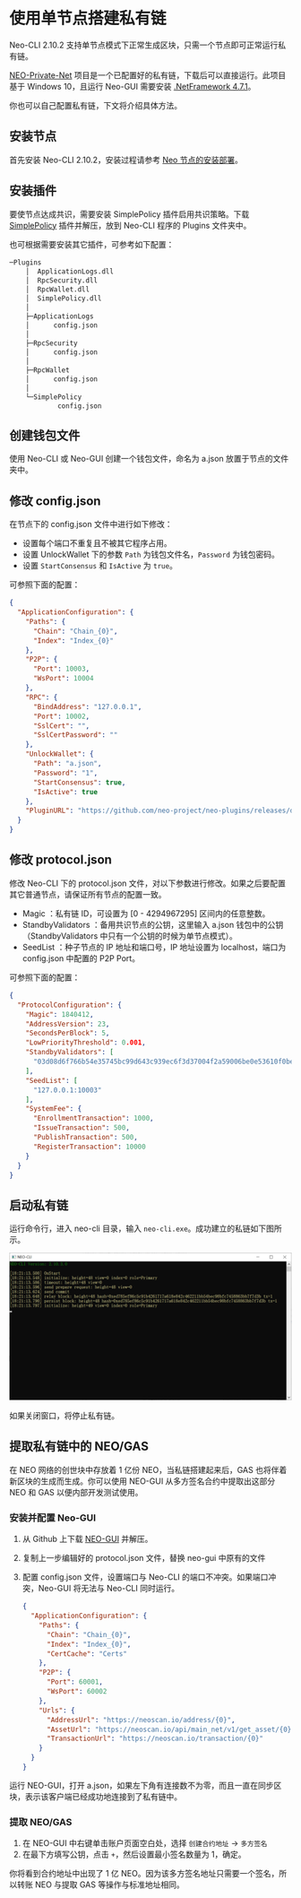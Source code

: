 # 使用单节点搭建私有链

Neo-CLI 2.10.2 支持单节点模式下正常生成区块，只需一个节点即可正常运行私有链。

[NEO-Private-Net](https://github.com/chenzhitong/NEO-Private-Net) 项目是一个已配置好的私有链，下载后可以直接运行。此项目基于 Windows 10，且运行 Neo-GUI 需要安装 [.NetFramework 4.7.1](https://www.microsoft.com/net/download/dotnet-framework-runtime)。

你也可以自己配置私有链，下文将介绍具体方法。

## 安装节点

首先安装 Neo-CLI 2.10.2，安装过程请参考 [Neo 节点的安装部署](../../node/cli/setup.md)。

## 安装插件

要使节点达成共识，需要安装 SimplePolicy 插件启用共识策略。下载 [SimplePolicy](https://github.com/neo-project/neo-plugins/releases/) 插件并解压，放到 Neo-CLI 程序的 Plugins 文件夹中。

也可根据需要安装其它插件，可参考如下配置：

```
─Plugins
    │  ApplicationLogs.dll
    │  RpcSecurity.dll
    │  RpcWallet.dll
    │  SimplePolicy.dll
    │
    ├─ApplicationLogs
    │      config.json
    │
    ├─RpcSecurity
    │      config.json
    │
    ├─RpcWallet
    │      config.json
    │
    └─SimplePolicy
            config.json
```

## 创建钱包文件

使用 Neo-CLI 或 Neo-GUI 创建一个钱包文件，命名为 a.json 放置于节点的文件夹中。

## 修改 config.json

在节点下的 config.json 文件中进行如下修改：

- 设置每个端口不重复且不被其它程序占用。
- 设置 UnlockWallet 下的参数 `Path` 为钱包文件名，`Password` 为钱包密码。
- 设置 `StartConsensus` 和 `IsActive` 为 `true`。

可参照下面的配置：

```json
{
  "ApplicationConfiguration": {
    "Paths": {
      "Chain": "Chain_{0}",
      "Index": "Index_{0}"
    },
    "P2P": {
      "Port": 10003,
      "WsPort": 10004
    },
    "RPC": {
      "BindAddress": "127.0.0.1",
      "Port": 10002,
      "SslCert": "",
      "SslCertPassword": ""
    },
    "UnlockWallet": {
      "Path": "a.json",
      "Password": "1",
      "StartConsensus": true,
      "IsActive": true
    },
    "PluginURL": "https://github.com/neo-project/neo-plugins/releases/download/v{1}/{0}.zip"
  }
}
```

## 修改 protocol.json

修改 Neo-CLI 下的 protocol.json 文件，对以下参数进行修改。如果之后要配置其它普通节点，请保证所有节点的配置一致。

- Magic ：私有链 ID，可设置为 [0 - 4294967295] 区间内的任意整数。
- StandbyValidators ：备用共识节点的公钥，这里输入 a.json 钱包中的公钥（StandbyValidators  中只有一个公钥的时候为单节点模式）。
- SeedList ：种子节点的 IP 地址和端口号，IP 地址设置为 localhost，端口为 config.json 中配置的 P2P Port。

可参照下面的配置：

```json
{
  "ProtocolConfiguration": {
    "Magic": 1840412,
    "AddressVersion": 23,
    "SecondsPerBlock": 5,
    "LowPriorityThreshold": 0.001,
    "StandbyValidators": [
      "03d08d6f766b54e35745bc99d643c939ec6f3d37004f2a59006be0e53610f0be25"
    ],
    "SeedList": [
      "127.0.0.1:10003"
    ],
    "SystemFee": {
      "EnrollmentTransaction": 1000,
      "IssueTransaction": 500,
      "PublishTransaction": 500,
      "RegisterTransaction": 10000
    }
  }
}
```

## 启动私有链

运行命令行，进入 neo-cli 目录，输入 `neo-cli.exe`。成功建立的私链如下图所示。

![img](https://github.com/chenzhitong/NEO-Private-Net/raw/master/img/privatechain_demo.png)

如果关闭窗口，将停止私有链。

## 提取私有链中的 NEO/GAS

在 NEO 网络的创世块中存放着 1 亿份 NEO，当私链搭建起来后，GAS 也将伴着新区块的生成而生成。你可以使用 NEO-GUI 从多方签名合约中提取出这部分 NEO 和 GAS 以便内部开发测试使用。

### 安装并配置 Neo-GUI

1. 从 Github 上下载 [NEO-GUI](https://github.com/neo-project/neo-gui/releases) 并解压。

2. 复制上一步编辑好的 protocol.json 文件，替换 neo-gui 中原有的文件

3. 配置 config.json 文件，设置端口与 Neo-CLI 的端口不冲突。如果端口冲突，Neo-GUI 将无法与 Neo-CLI 同时运行。

   ```json
   {
     "ApplicationConfiguration": {
       "Paths": {
         "Chain": "Chain_{0}",
         "Index": "Index_{0}",
         "CertCache": "Certs"
       },
       "P2P": {
         "Port": 60001,
         "WsPort": 60002
       },
       "Urls": {
         "AddressUrl": "https://neoscan.io/address/{0}",
         "AssetUrl": "https://neoscan.io/api/main_net/v1/get_asset/{0}",
         "TransactionUrl": "https://neoscan.io/transaction/{0}"
       }
     }
   }
   ```

运行 NEO-GUI，打开 a.json，如果左下角有连接数不为零，而且一直在同步区块，表示该客户端已经成功地连接到了私有链中。

### 提取 NEO/GAS

1. 在 NEO-GUI 中右键单击账户页面空白处，选择 `创建合约地址` -> `多方签名`
2. 在最下方填写公钥，点击 `+`，然后设置最小签名数量为 1，确定。

你将看到合约地址中出现了 1 亿 NEO。因为该多方签名地址只需要一个签名，所以转账 NEO 与提取 GAS 等操作与标准地址相同。